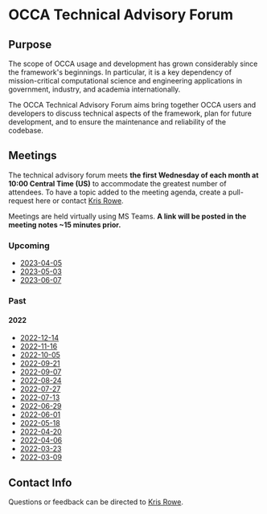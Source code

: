 # OCCA Technical Advisory Forum

## Purpose

The scope of OCCA usage and development has grown considerably since the framework's beginnings. In particular, it is a key dependency of mission-critical computational science and engineering applications in government, industry, and academia internationally. 

The OCCA Technical Advisory Forum aims bring together OCCA users and developers to discuss technical aspects of the framework, plan for future development, and to ensure the maintenance and reliability of the codebase.

## Meetings

The technical advisory forum meets **the first Wednesday of each month at 10:00 Central Time (US)** to accommodate the greatest number of attendees. To have a topic added to the meeting agenda, create a pull-request here or contact [Kris Rowe](mailto:kris.rowe@anl.gov).

Meetings are held virtually using MS Teams. **A link will be posted in the meeting notes ~15 minutes prior.**

### Upcoming

- [2023-04-05](meeting-notes/2023-04-05.md)
- [2023-05-03](meeting-notes/2023-05-03.md)
- [2023-06-07](meeting-notes/2023-06-07.md)

### Past

#### 2022

- [2022-12-14](meeting-notes/2022/2022-12-14.md)
- [2022-11-16](meeting-notes/2022/2022-11-16.md)
- [2022-10-05](meeting-notes/2022/2022-10-05.md)
- [2022-09-21](meeting-notes/2022/2022-09-21.md)
- [2022-09-07](meeting-notes/2022/2022-09-07.md)
- [2022-08-24](meeting-notes/2022/2022-08-24.md)
- [2022-07-27](meeting-notes/2022/2022-07-27.md)
- [2022-07-13](meeting-notes/2022/2022-07-13.md)
- [2022-06-29](meeting-notes/2022/2022-06-29.md)
- [2022-06-01](meeting-notes/2022/2022-06-01.md)
- [2022-05-18](meeting-notes/2022/2022-05-18.md)
- [2022-04-20](meeting-notes/2022/2022-04-20.md)
- [2022-04-06](meeting-notes/2022/2022-04-06.md)
- [2022-03-23](meeting-notes/2022/2022-03-23.md)
- [2022-03-09](meeting-notes/2022/2022-03-09.md)

## Contact Info

Questions or feedback can be directed to [Kris Rowe](mailto:kris.rowe@anl.gov).
